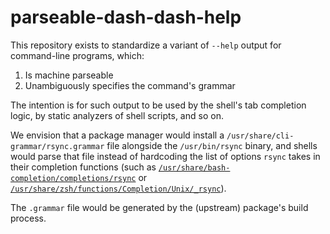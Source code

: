 # parseable-dash-dash-help

This repository exists to standardize a variant of `--help` output for
command-line programs, which:

1. Is machine parseable
2. Unambiguously specifies the command's grammar

The intention is for such output to be used by the shell's tab completion logic,
by static analyzers of shell scripts, and so on.

We envision that a package manager would install
a `/usr/share/cli-grammar/rsync.grammar` file alongside the `/usr/bin/rsync` binary,
and shells would parse that file instead of hardcoding the list of options
`rsync` takes in their completion functions (such as
[`/usr/share/bash-completion/completions/rsync`][bash:rsync] or
[`/usr/share/zsh/functions/Completion/Unix/_rsync`][zsh:_rsync]).

The `.grammar` file would be generated by the (upstream) package's build process.

[zsh:_rsync]: https://github.com/zsh-users/zsh/blob/master/Completion/Unix/Command/_rsync
[bash:rsync]: https://github.com/scop/bash-completion/blob/master/completions/rsync
